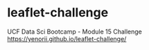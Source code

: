 # leaflet-challenge
UCF Data Sci Bootcamp - Module 15 Challenge
https://yenorii.github.io/leaflet-challenge/
